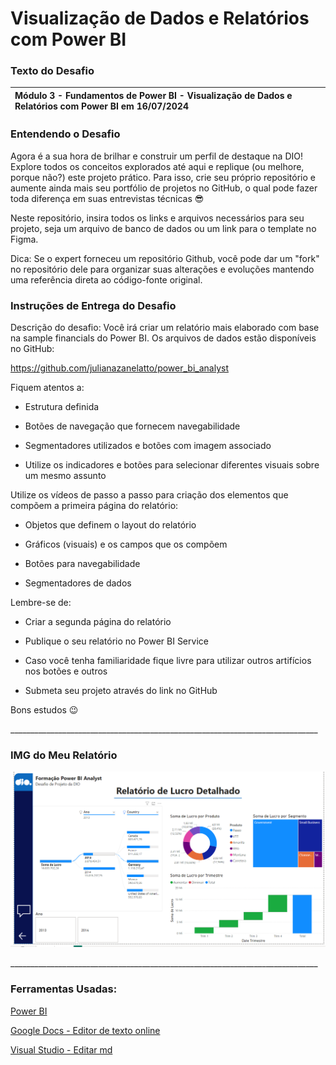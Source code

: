 # Visualização de Dados e Relatórios com Power BI


### **Texto do Desafio**


|Módulo 3 - Fundamentos de Power BI - Visualização de Dados e Relatórios com Power BI em 16/07/2024|
| :- |

 
### **Entendendo o Desafio**


Agora é a sua hora de brilhar e construir um perfil de destaque na DIO! Explore todos os conceitos explorados até aqui e replique (ou melhore, porque não?) este projeto prático. Para isso, crie seu próprio repositório e aumente ainda mais seu portfólio de projetos no GitHub, o qual pode fazer toda diferença em suas entrevistas técnicas 😎
 
Neste repositório, insira todos os links e arquivos necessários para seu projeto, seja um arquivo de banco de dados ou um link para o template no Figma.
 
Dica: Se o expert forneceu um repositório Github, você pode dar um "fork" no repositório dele para organizar suas alterações e evoluções mantendo uma referência direta ao código-fonte original.
 

### **Instruções de Entrega do Desafio**


Descrição do desafio: Você irá criar um relatório mais elaborado com base na sample financials do Power BI. Os arquivos de dados estão disponíveis no GitHub: 

<https://github.com/julianazanelatto/power_bi_analyst> 

Fiquem atentos a: 


- Estrutura definida 

- Botões de navegação que fornecem navegabilidade 

- Segmentadores utilizados e botões com imagem associado 

- Utilize os indicadores e botões para selecionar diferentes visuais sobre um mesmo assunto 


Utilize os vídeos de passo a passo para criação dos elementos que compõem a primeira página do relatório: 


- Objetos que definem o layout do relatório 

- Gráficos (visuais) e os campos que os compõem 

- Botões para navegabilidade 

- Segmentadores de dados 

 

Lembre-se de: 


- Criar a segunda página do relatório 

- Publique o seu relatório no Power BI Service 

- Caso você tenha familiaridade fique livre para utilizar outros artifícios nos botões e outros 

- Submeta seu projeto através do link no GitHub 

 
 

Bons estudos 😉

\_\_\_\_\_\_\_\_\_\_\_\_\_\_\_\_\_\_\_\_\_\_\_\_\_\_\_\_\_\_\_\_\_\_\_\_\_\_\_\_\_\_\_\_\_\_\_\_\_\_\_\_\_\_\_\_\_\_\_\_\_\_\_\_\_\_\_\_\_\_\_\_\_\_\_\_\_

### **IMG do Meu Relatório**

![**(Não foi possível executar o visual parecido com o do "data\relatorio_criativo_original_source" devido a falta de dois componentes "ChicletSlicer" e "RadarChart" que não puderam ser obtidos por falta de uma conta corporativa ou de estudante)**](Print.png)

\_\_\_\_\_\_\_\_\_\_\_\_\_\_\_\_\_\_\_\_\_\_\_\_\_\_\_\_\_\_\_\_\_\_\_\_\_\_\_\_\_\_\_\_\_\_\_\_\_\_\_\_\_\_\_\_\_\_\_\_\_\_\_\_\_\_\_\_\_\_\_\_\_\_\_\_\_

### **Ferramentas Usadas:**

[Power BI](https://www.microsoft.com/pt-br/power-platform/products/power-bi)

[Google Docs - Editor de texto online](https://docs.google.com)

[Visual Studio - Editar md](https://code.visualstudio.com/)
